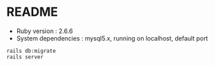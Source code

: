 # README

* Ruby version : 2.6.6
* System dependencies : mysql5.x, running on localhost, default port

```
rails db:migrate
rails server
```
